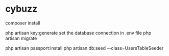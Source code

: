 # cybuzz

composer install

php artisan key:generate
set the database connection in .env file
php artisan migrate

php artisan passport:install
php artisan db:seed --class=UsersTableSeeder


